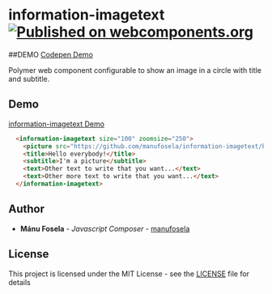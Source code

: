 # information-imagetext [![Published on webcomponents.org](https://img.shields.io/badge/webcomponents.org-published-blue.svg)](https://www.webcomponents.org/element/manufosela/information-imagetext)

##DEMO
[Codepen Demo](http://codepen.io/manufosela/pen/RoRBrV)

Polymer web component configurable to show an image in a circle with title and subtitle.

## Demo

[information-imagetext Demo](http://codepen.io/manufosela/pen/RoRBrV)

<!---
```
<custom-element-demo>
  <template>
    <script src="../webcomponentsjs/webcomponents-lite.js"></script>
    <link rel="import" href="information-imagetext.html">
    <next-code-block></next-code-block>
  </template>
</custom-element-demo>
```
-->
```html
  <information-imagetext size="100" zoomsize="250">
    <picture src="https://github.com/manufosela/information-imagetext/blob/master/demo/img/fake2.png?raw=true">Fake picture</picture>
    <title>Hello everybody!</title>
    <subtitle>I'm a picture</subtitle>
    <text>Other text to write that you want...</text>
    <text>Other more text to write that you want...</text>
  </information-imagetext>
```

## Author

* **Mánu Fosela** - *Javascript Composer* - [manufosela](https://github.com/manufosela)

## License

This project is licensed under the MIT License - see the [LICENSE](LICENSE) file for details
